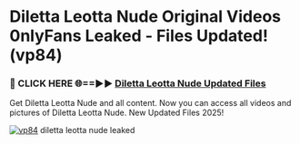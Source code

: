 # Diletta Leotta Nude Original Videos 0nlyFans Leaked - Files Updated! (vp84)

<h3>🔴 CLICK HERE 🌐==►► <a href="https://tinyurl.com/4mcuefdz" rel="nofollow">Diletta Leotta Nude Updated Files</a></h3>

Get Diletta Leotta Nude and all content. Now you can access all videos and pictures of Diletta Leotta Nude. New Updated Files 2025!

[![vp84](https://i.imgur.com/StAQSOY.gif)](https://tinyurl.com/4mcuefdz)
diletta leotta nude leaked